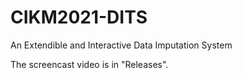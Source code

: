 # CIKM2021-DITS
An Extendible and Interactive Data Imputation System

The screencast video is in "Releases".
